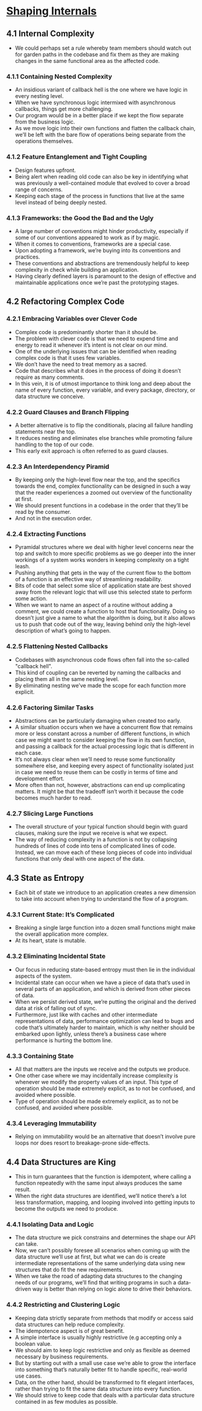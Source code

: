 # [Shaping Internals](https://github.com/mjavascript/mastering-modular-javascript/blob/master/chapters/ch03.asciidoc)

## 4.1 Internal Complexity

- We could perhaps set a rule whereby team members should watch out for garden paths in the codebase and fix them as they are making changes in the same functional area as the affected code.

### 4.1.1 Containing Nested Complexity

- An insidious variant of callback hell is the one where we have logic in every nesting level.
- When we have synchronous logic intermixed with asynchronous callbacks, things get more challenging.
- Our program would be in a better place if we kept the flow separate from the business logic.
- As we move logic into their own functions and flatten the callback chain, we’ll be left with the bare flow of operations being separate from the operations themselves.

### 4.1.2 Feature Entanglement and Tight Coupling

- Design features upfront.
- Being alert when reading old code can also be key in identifying what was previously a well-contained module that evolved to cover a broad range of concerns.
- Keeping each stage of the process in functions that live at the same level instead of being deeply nested.

### 4.1.3 Frameworks: the Good the Bad and the Ugly

- A large number of conventions might hinder productivity, especially if some of our conventions appeared to work as if by magic.
- When it comes to conventions, frameworks are a special case.
- Upon adopting a framework, we’re buying into its conventions and practices.
- These conventions and abstractions are tremendously helpful to keep complexity in check while building an application.
- Having clearly defined layers is paramount to the design of effective and maintainable applications once we’re past the prototyping stages.

## 4.2 Refactoring Complex Code

### 4.2.1 Embracing Variables over Clever Code

- Complex code is predominantly shorter than it should be.
- The problem with clever code is that we need to expend time and energy to read it whenever it’s intent is not clear on our mind.
- One of the underlying issues that can be identified when reading complex code is that it uses few variables.
- We don’t have the need to treat memory as a sacred.
- Code that describes what it does in the process of doing it doesn’t require as many comments.
- In this vein, it is of utmost importance to think long and deep about the name of every function, every variable, and every package, directory, or data structure we conceive.

### 4.2.2 Guard Clauses and Branch Flipping

- A better alternative is to flip the conditionals, placing all failure handling statements near the top.
- It reduces nesting and eliminates else branches while promoting failure handling to the top of our code.
- This early exit approach is often referred to as guard clauses.

### 4.2.3 An Interdependency Piramid

- By keeping only the high-level flow near the top, and the specifics towards the end, complex functionality can be designed in such a way that the reader experiences a zoomed out overview of the functionality at first.
- We should present functions in a codebase in the order that they’ll be read by the consumer.
- And not in the execution order.

### 4.2.4 Extracting Functions

- Pyramidal structures where we deal with higher level concerns near the top and switch to more specific problems as we go deeper into the inner workings of a system works wonders in keeping complexity on a tight leash.
- Pushing anything that gets in the way of the current flow to the bottom of a function is an effective way of streamlining readability.
- Bits of code that select some slice of application state are best shoved away from the relevant logic that will use this selected state to perform some action.
- When we want to name an aspect of a routine without adding a comment, we could create a function to host that functionality. Doing so doesn’t just give a name to what the algorithm is doing, but it also allows us to push that code out of the way, leaving behind only the high-level description of what’s going to happen.

### 4.2.5 Flattening Nested Callbacks

- Codebases with asynchronous code flows often fall into the so-called "callback hell".
- This kind of coupling can be reverted by naming the callbacks and placing them all in the same nesting level.
- By eliminating nesting we’ve made the scope for each function more explicit.

### 4.2.6 Factoring Similar Tasks

- Abstractions can be particularly damaging when created too early.
- A similar situation occurs when we have a concurrent flow that remains more or less constant across a number of different functions, in which case we might want to consider keeping the flow in its own function, and passing a callback for the actual processing logic that is different in each case.
- It’s not always clear when we’ll need to reuse some functionality somewhere else, and keeping every aspect of functionality isolated just in case we need to reuse them can be costly in terms of time and development effort.
- More often than not, however, abstractions can end up complicating matters. It might be that the tradeoff isn’t worth it because the code becomes much harder to read.

### 4.2.7 Slicing Large Functions

- The overall structure of your typical function should begin with guard clauses, making sure the input we receive is what we expect.
- The way of reducing complexity in a function is not by collapsing hundreds of lines of code into tens of complicated lines of code. Instead, we can move each of these long pieces of code into individual functions that only deal with one aspect of the data.

## 4.3 State as Entropy

- Each bit of state we introduce to an application creates a new dimension to take into account when trying to understand the flow of a program.

### 4.3.1 Current State: It’s Complicated

- Breaking a single large function into a dozen small functions might make the overall application more complex.
- At its heart, state is mutable.

### 4.3.2 Eliminating Incidental State

- Our focus in reducing state-based entropy must then lie in the individual aspects of the system.
- Incidental state can occur when we have a piece of data that’s used in several parts of an application, and which is derived from other pieces of data.
- When we persist derived state, we’re putting the original and the derived data at risk of falling out of sync.
- Furthermore, just like with caches and other intermediate representations of data, performance optimization can lead to bugs and code that’s ultimately harder to maintain, which is why neither should be embarked upon lightly, unless there’s a business case where performance is hurting the bottom line.

### 4.3.3 Containing State

- All that matters are the inputs we receive and the outputs we produce.
- One other case where we may incidentally increase complexity is whenever we modify the property values of an input. This type of operation should be made extremely explicit, as to not be confused, and avoided where possible.
- Type of operation should be made extremely explicit, as to not be confused, and avoided where possible.

### 4.3.4 Leveraging Immutability

- Relying on immutability would be an alternative that doesn’t involve pure loops nor does resort to breakage-prone side-effects.

## 4.4 Data Structures are King

- This in turn guarantees that the function is idempotent, where calling a function repeatedly with the same input always produces the same result.
- When the right data structures are identified, we’ll notice there’s a lot less transformation, mapping, and looping involved into getting inputs to become the outputs we need to produce.

### 4.4.1 Isolating Data and Logic

- The data structure we pick constrains and determines the shape our API can take.
- Now, we can’t possibly foresee all scenarios when coming up with the data structure we’ll use at first, but what we can do is create intermediate representations of the same underlying data using new structures that do fit the new requirements.
- When we take the road of adapting data structures to the changing needs of our programs, we’ll find that writing programs in such a data-driven way is better than relying on logic alone to drive their behaviors.

### 4.4.2 Restricting and Clustering Logic

- Keeping data strictly separate from methods that modify or access said data structures can help reduce complexity.
- The idempotence aspect is of great benefit.
- A simple interface is usually highly restrictive (e.g accepting only a boolean value.
- We should aim to keep logic restrictive and only as flexible as deemed necessary by business requirements.
- But by starting out with a small use case we’re able to grow the interface into something that’s naturally better fit to handle specific, real-world use cases.
- Data, on the other hand, should be transformed to fit elegant interfaces, rather than trying to fit the same data structure into every function.
- We should strive to keep code that deals with a particular data structure contained in as few modules as possible.
